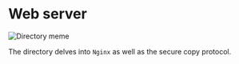 # Web server

![Directory meme](https://s3.amazonaws.com/alx-intranet.hbtn.io/uploads/medias/2020/9/01cab59e881e31842b8d47a0974e8d3b6f0f2001.jpg?X-Amz-Algorithm=AWS4-HMAC-SHA256&X-Amz-Credential=AKIARDDGGGOUSBVO6H7D%2F20230113%2Fus-east-1%2Fs3%2Faws4_request&X-Amz-Date=20230113T105743Z&X-Amz-Expires=86400&X-Amz-SignedHeaders=host&X-Amz-Signature=c1dd4af23c072ffe7dc1f7998dd25179b7cf0e1ba9fbfb85b997732f14b06671)

The directory delves into `Nginx` as well as the secure copy protocol.
